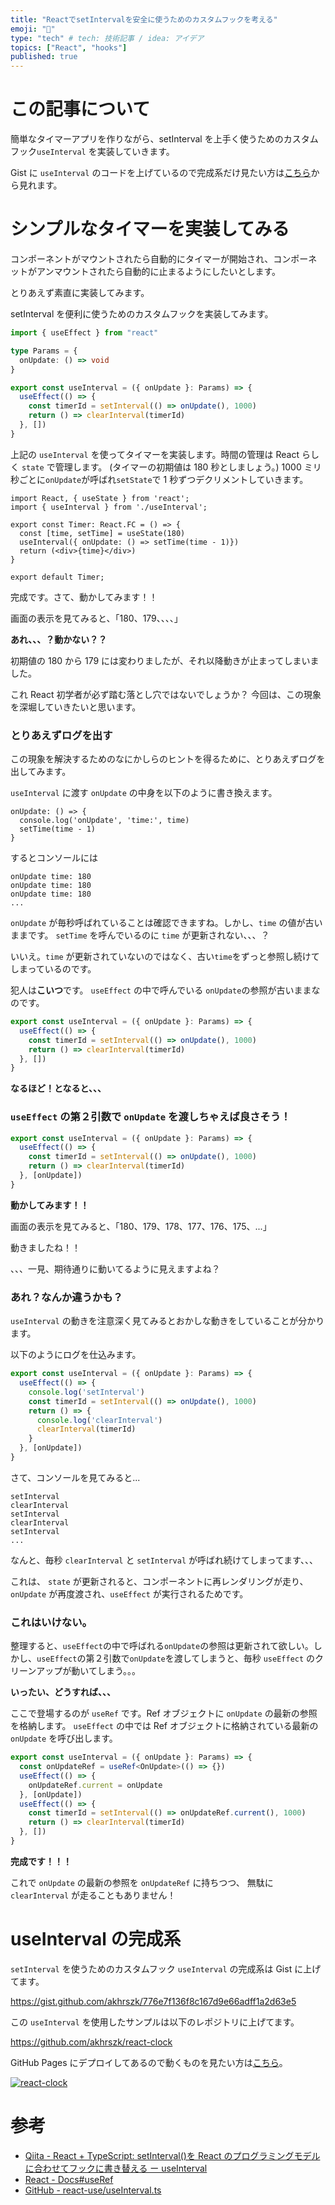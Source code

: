 ```yaml
---
title: "ReactでsetIntervalを安全に使うためのカスタムフックを考える"
emoji: "🎃"
type: "tech" # tech: 技術記事 / idea: アイデア
topics: ["React", "hooks"]
published: true
---
```


# この記事について

簡単なタイマーアプリを作りながら、setInterval を上手く使うためのカスタムフック`useInterval` を実装していきます。

Gist に `useInterval` のコードを上げているので完成系だけ見たい方は[こちら](https://gist.github.com/akhrszk/776e7f136f8c167d9e66adff1a2d63e5)から見れます。

# シンプルなタイマーを実装してみる

コンポーネントがマウントされたら自動的にタイマーが開始され、コンポーネットがアンマウントされたら自動的に止まるようにしたいとします。

とりあえず素直に実装してみます。

setInterval を便利に使うためのカスタムフックを実装してみます。

```typescript:useInterval.ts
import { useEffect } from "react"

type Params = {
  onUpdate: () => void
}

export const useInterval = ({ onUpdate }: Params) => {
  useEffect(() => {
    const timerId = setInterval(() => onUpdate(), 1000)
    return () => clearInterval(timerId)
  }, [])
}
```

上記の `useInterval` を使ってタイマーを実装します。時間の管理は React らしく `state` で管理します。 (タイマーの初期値は 180 秒としましょう。)
1000 ミリ秒ごとに`onUpdate`が呼ばれ`setState`で 1 秒ずつデクリメントしていきます。

```typescript:Timer.tsx
import React, { useState } from 'react';
import { useInterval } from './useInterval';

export const Timer: React.FC = () => {
  const [time, setTime] = useState(180)
  useInterval({ onUpdate: () => setTime(time - 1)})
  return (<div>{time}</div>)
}

export default Timer;
```

完成です。さて、動かしてみます！！

画面の表示を見てみると、「180、179、、、、」

**あれ、、、？動かない？？**

初期値の 180 から 179 には変わりましたが、それ以降動きが止まってしまいました。

これ React 初学者が必ず踏む落とし穴ではないでしょうか？
今回は、この現象を深堀していきたいと思います。

### とりあえずログを出す

この現象を解決するためのなにかしらのヒントを得るために、とりあえずログを出してみます。

`useInterval` に渡す `onUpdate` の中身を以下のように書き換えます。

```typescript:Timer.tsx
onUpdate: () => {
  console.log('onUpdate', 'time:', time)
  setTime(time - 1)
}
```

するとコンソールには

```:console
onUpdate time: 180
onUpdate time: 180
onUpdate time: 180
...
```

`onUpdate` が毎秒呼ばれていることは確認できますね。しかし、`time` の値が古いままです。
`setTime` を呼んでいるのに `time` が更新されない、、、？

いいえ。`time` が更新されていないのではなく、古い`time`をずっと参照し続けてしまっているのです。

犯人は**こいつ**です。 `useEffect` の中で呼んでいる `onUpdate`の参照が古いままなのです。

```typescript:useInterval.ts
export const useInterval = ({ onUpdate }: Params) => {
  useEffect(() => {
    const timerId = setInterval(() => onUpdate(), 1000)
    return () => clearInterval(timerId)
  }, [])
}
```

**なるほど！となると、、、**

### `useEffect` の第２引数で `onUpdate` を渡しちゃえば良さそう！

```typescript:useInterval.ts
export const useInterval = ({ onUpdate }: Params) => {
  useEffect(() => {
    const timerId = setInterval(() => onUpdate(), 1000)
    return () => clearInterval(timerId)
  }, [onUpdate])
}
```

**動かしてみます！！**

画面の表示を見てみると、「180、179、178、177、176、175、...」

動きましたね！！

、、、一見、期待通りに動いてるように見えますよね？

### あれ？なんか違うかも？

`useInterval` の動きを注意深く見てみるとおかしな動きをしていることが分かります。

以下のようにログを仕込みます。

```typescript:useInterval.ts
export const useInterval = ({ onUpdate }: Params) => {
  useEffect(() => {
    console.log('setInterval')
    const timerId = setInterval(() => onUpdate(), 1000)
    return () => {
      console.log('clearInterval')
      clearInterval(timerId)
    }
  }, [onUpdate])
}
```

さて、コンソールを見てみると...

```
setInterval
clearInterval
setInterval
clearInterval
setInterval
...
```

なんと、毎秒 `clearInterval` と `setInterval` が呼ばれ続けてしまってます、、、

これは、 `state` が更新されると、コンポーネントに再レンダリングが走り、 `onUpdate` が再度渡され、`useEffect` が実行されるためです。

### これはいけない。

整理すると、`useEffect`の中で呼ばれる`onUpdate`の参照は更新されて欲しい。しかし、`useEffect`の第２引数で`onUpdate`を渡してしまうと、毎秒 `useEffect` のクリーンアップが動いてしまう。。。

**いったい、どうすれば、、、**

ここで登場するのが `useRef` です。Ref オブジェクトに `onUpdate` の最新の参照を格納します。
`useEffect` の中では Ref オブジェクトに格納されている最新の `onUpdate` を呼び出します。

```typescript:useInterval.ts
export const useInterval = ({ onUpdate }: Params) => {
  const onUpdateRef = useRef<OnUpdate>(() => {})
  useEffect(() => {
    onUpdateRef.current = onUpdate
  }, [onUpdate])
  useEffect(() => {
    const timerId = setInterval(() => onUpdateRef.current(), 1000)
    return () => clearInterval(timerId)
  }, [])
}
```

**完成です！！！**

これで `onUpdate` の最新の参照を `onUpdateRef` に持ちつつ、 無駄に `clearInterval` が走ることもありません！

# useInterval の完成系

`setInterval` を使うためのカスタムフック `useInterval` の完成系は Gist に上げてます。

https://gist.github.com/akhrszk/776e7f136f8c167d9e66adff1a2d63e5

この `useInterval` を使用したサンプルは以下のレポジトリに上げてます。

https://github.com/akhrszk/react-clock

GitHub Pages にデプロイしてあるので動くものを見たい方は[こちら](https://akhrszk.github.io/react-clock/)。

[![react-clock](/images/react-hooks-use-interval/react-clock.png)](https://akhrszk.github.io/react-clock/)

# 参考

- [Qiita - React + TypeScript: setInterval()を React のプログラミングモデルに合わせてフックに書き替える ー useInterval](https://qiita.com/FumioNonaka/items/587c3ed8545d820f330c)
- [React - Docs#useRef](https://ja.reactjs.org/docs/hooks-reference.html#useref)
- [GitHub - react-use/useInterval.ts](https://github.com/streamich/react-use/blob/master/src/useInterval.ts)
